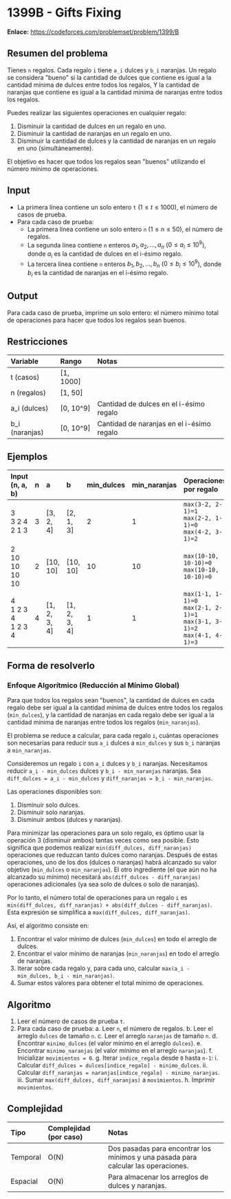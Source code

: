 # 1399B - Gifts Fixing

**Enlace:** https://codeforces.com/problemset/problem/1399/B

## Resumen del problema
Tienes `n` regalos. Cada regalo `i` tiene `a_i` dulces y `b_i` naranjas. Un regalo se considera "bueno" si la cantidad de dulces que contiene es igual a la cantidad mínima de dulces entre todos los regalos, Y la cantidad de naranjas que contiene es igual a la cantidad mínima de naranjas entre todos los regalos.

Puedes realizar las siguientes operaciones en cualquier regalo:
1.  Disminuir la cantidad de dulces en un regalo en uno.
2.  Disminuir la cantidad de naranjas en un regalo en uno.
3.  Disminuir la cantidad de dulces y la cantidad de naranjas en un regalo en uno (simultáneamente).

El objetivo es hacer que todos los regalos sean "buenos" utilizando el número mínimo de operaciones.

## Input
-   La primera línea contiene un solo entero `t` ($1 \le t \le 1000$), el número de casos de prueba.
-   Para cada caso de prueba:
    -   La primera línea contiene un solo entero `n` ($1 \le n \le 50$), el número de regalos.
    -   La segunda línea contiene `n` enteros $a_1, a_2, \dots, a_n$ ($0 \le a_i \le 10^9$), donde $a_i$ es la cantidad de dulces en el i-ésimo regalo.
    -   La tercera línea contiene `n` enteros $b_1, b_2, \dots, b_n$ ($0 \le b_i \le 10^9$), donde $b_i$ es la cantidad de naranjas en el i-ésimo regalo.

## Output
Para cada caso de prueba, imprime un solo entero: el número mínimo total de operaciones para hacer que todos los regalos sean buenos.

## Restricciones

| Variable     | Rango      | Notas                               |
| :----------- | :--------- | :---------------------------------- |
| t (casos)    | [1, 1000]  |                                     |
| n (regalos)  | [1, 50]    |                                     |
| a_i (dulces) | [0, 10^9]  | Cantidad de dulces en el i-ésimo regalo |
| b_i (naranjas)| [0, 10^9]  | Cantidad de naranjas en el i-ésimo regalo |

## Ejemplos

| Input (n, a, b) | n | a          | b          | min_dulces | min_naranjas | Operaciones por regalo | Output |
| :-------------- | :- | :--------- | :--------- | :--------- | :----------- | :--------------------- | :----- |
| 3 <br> 3 2 4 <br> 2 1 3 | 3 | [3, 2, 4]  | [2, 1, 3]  | 2          | 1            | `max(3-2, 2-1)=1` <br> `max(2-2, 1-1)=0` <br> `max(4-2, 3-1)=2` | `3`    |
| 2 <br> 10 10 <br> 10 10 | 2 | [10, 10] | [10, 10] | 10         | 10           | `max(10-10, 10-10)=0` <br> `max(10-10, 10-10)=0` | `0`    |
| 4 <br> 1 2 3 4 <br> 1 2 3 4 | 4 | [1, 2, 3, 4] | [1, 2, 3, 4] | 1          | 1            | `max(1-1, 1-1)=0` <br> `max(2-1, 2-1)=1` <br> `max(3-1, 3-1)=2` <br> `max(4-1, 4-1)=3` | `6`    |

## Forma de resolverlo

### Enfoque Algorítmico (Reducción al Mínimo Global)
Para que todos los regalos sean "buenos", la cantidad de dulces en cada regalo debe ser igual a la cantidad mínima de dulces entre todos los regalos (`min_dulces`), y la cantidad de naranjas en cada regalo debe ser igual a la cantidad mínima de naranjas entre todos los regalos (`min_naranjas`).

El problema se reduce a calcular, para cada regalo `i`, cuántas operaciones son necesarias para reducir sus `a_i` dulces a `min_dulces` y sus `b_i` naranjas a `min_naranjas`.

Consideremos un regalo `i` con `a_i` dulces y `b_i` naranjas. Necesitamos reducir `a_i - min_dulces` dulces y `b_i - min_naranjas` naranjas.
Sea `diff_dulces = a_i - min_dulces` y `diff_naranjas = b_i - min_naranjas`.

Las operaciones disponibles son:
1.  Disminuir solo dulces.
2.  Disminuir solo naranjas.
3.  Disminuir ambos (dulces y naranjas).

Para minimizar las operaciones para un solo regalo, es óptimo usar la operación 3 (disminuir ambos) tantas veces como sea posible. Esto significa que podemos realizar `min(diff_dulces, diff_naranjas)` operaciones que reduzcan tanto dulces como naranjas. Después de estas operaciones, uno de los dos (dulces o naranjas) habrá alcanzado su valor objetivo (`min_dulces` o `min_naranjas`). El otro ingrediente (el que aún no ha alcanzado su mínimo) necesitará `abs(diff_dulces - diff_naranjas)` operaciones adicionales (ya sea solo de dulces o solo de naranjas).

Por lo tanto, el número total de operaciones para un regalo `i` es `min(diff_dulces, diff_naranjas) + abs(diff_dulces - diff_naranjas)`.
Esta expresión se simplifica a `max(diff_dulces, diff_naranjas)`.

Así, el algoritmo consiste en:
1.  Encontrar el valor mínimo de dulces (`min_dulces`) en todo el arreglo de dulces.
2.  Encontrar el valor mínimo de naranjas (`min_naranjas`) en todo el arreglo de naranjas.
3.  Iterar sobre cada regalo y, para cada uno, calcular `max(a_i - min_dulces, b_i - min_naranjas)`.
4.  Sumar estos valores para obtener el total mínimo de operaciones.

## Algoritmo
1.  Leer el número de casos de prueba `t`.
2.  Para cada caso de prueba:
    a.  Leer `n`, el número de regalos.
    b.  Leer el arreglo `dulces` de tamaño `n`.
    c.  Leer el arreglo `naranjas` de tamaño `n`.
    d.  Encontrar `minimo_dulces` (el valor mínimo en el arreglo `dulces`).
    e.  Encontrar `minimo_naranjas` (el valor mínimo en el arreglo `naranjas`).
    f.  Inicializar `movimientos = 0`.
    g.  Iterar `indice_regalo` desde `0` hasta `n-1`:
        i.  Calcular `diff_dulces = dulces[indice_regalo] - minimo_dulces`.
        ii. Calcular `diff_naranjas = naranjas[indice_regalo] - minimo_naranjas`.
        iii. Sumar `max(diff_dulces, diff_naranjas)` a `movimientos`.
    h.  Imprimir `movimientos`.

## Complejidad

| Tipo     | Complejidad (por caso) | Notas                               |
| :------- | :--------------------- | :---------------------------------- |
| Temporal | O(N)                   | Dos pasadas para encontrar los mínimos y una pasada para calcular las operaciones. |
| Espacial | O(N)                   | Para almacenar los arreglos de dulces y naranjas. |